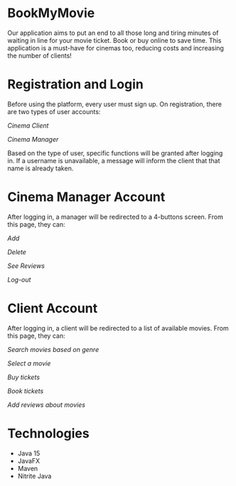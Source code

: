 # BookMyMovie
Our application aims to put an end to all those long and tiring minutes of waiting in line for your movie ticket. Book or buy online to save time. This application is a must-have for cinemas too, reducing costs and increasing the number of clients!
# Registration and Login
Before using the platform, every user must sign up. On registration, there are two types of user accounts:

_Cinema Client_

_Cinema Manager_ 

Based on the type of user, specific functions will be granted after logging in.
If a username is unavailable, a message will inform the client that that name is already taken. 

# Cinema Manager Account
After logging in, a manager will be redirected to a 4-buttons screen. From this page, they can:

_Add_

_Delete_

_See Reviews_

_Log-out_

# Client Account 
After logging in, a client will be redirected to a list of available movies. From this page, they can:

_Search movies based on genre_

_Select a movie_ 

_Buy tickets_

_Book tickets_

_Add reviews about movies_

# Technologies
- Java 15
- JavaFX
- Maven
- Nitrite Java
